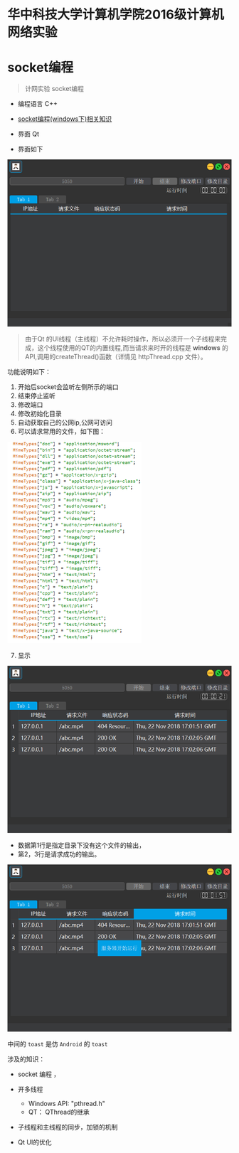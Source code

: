 # 华中科技大学计算机学院2016级计算机网络实验

# socket编程

> 计网实验 socket编程

-  编程语言 C++
-  [socket编程(windows下)相关知识](https://github.com/cychust/socket/blob/master/socket%E7%BC%96%E7%A8%8B.md)
-  界面 Qt

- 界面如下

![Alt text](./md_image/1542905424377.png)


> 由于Qt 的UI线程（主线程）不允许耗时操作，所以必须开一个子线程来完成，这个线程使用的QT的内置线程,而当请求来时开的线程是  **windows** 的API,调用的createThread()函数（详情见 httpThread.cpp 文件）。

功能说明如下：
1. 开始后socket会监听左侧所示的端口
2. 结束停止监听
3. 修改端口
4. 修改初始化目录
5. 自动获取自己的公网ip,公网可访问
6. 可以请求常用的文件，如下图：

![Alt text](./md_image/1542905876839.png)


7. 显示

![Alt text](./md_image/1542906136116.png)



 - 数据第1行是指定目录下没有这个文件的输出，
 - 第2，3行是请求成功的输出。



![Alt text](./md_image/1542906243849.png)


中间的 `toast` 是仿 `Android` 的 `toast`



涉及的知识：

- socket 编程 ，

- 开多线程
  - Windows API: "pthread.h"
  -  QT： QThread的继承

- 子线程和主线程的同步，加锁的机制

- Qt UI的优化
